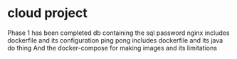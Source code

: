 # cloud project
Phase 1 has been completed
db containing the sql password
nginx includes dockerfile and its configuration
ping pong includes dockerfile and its java do thing
And the docker-compose for making images and its limitations